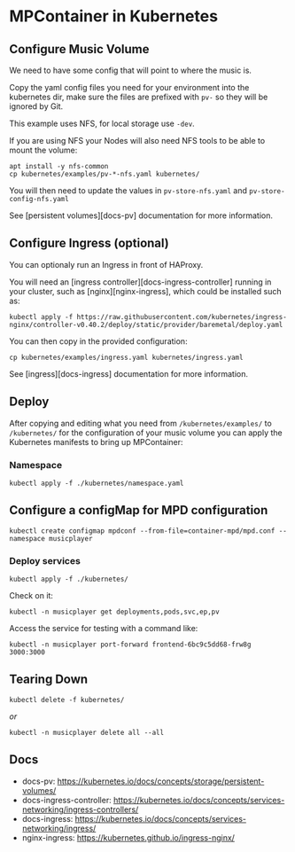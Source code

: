 # MPContainer in Kubernetes

## Configure Music Volume

We need to have some config that will point to where the music is.

Copy the yaml config files you need for your environment into the kubernetes dir, make sure the files are prefixed with `pv-` so they will be ignored by Git.

This example uses NFS, for local storage use `-dev`. 

If you are using NFS your Nodes will also need NFS tools to be able to mount the volume:

```shell
apt install -y nfs-common
cp kubernetes/examples/pv-*-nfs.yaml kubernetes/
```

You will then need to update the values in `pv-store-nfs.yaml` and `pv-store-config-nfs.yaml`

See [persistent volumes][docs-pv] documentation for more information.

## Configure Ingress (optional)

You can optionaly run an Ingress in front of HAProxy.

You will need an [ingress controller][docs-ingress-controller] running in your cluster, such as [nginx][nginx-ingress], which could be installed such as:

```shell
kubectl apply -f https://raw.githubusercontent.com/kubernetes/ingress-nginx/controller-v0.40.2/deploy/static/provider/baremetal/deploy.yaml
```

You can then copy in the provided configuration:

```shell
cp kubernetes/examples/ingress.yaml kubernetes/ingress.yaml
```

See [ingress][docs-ingress] documentation for more information.

## Deploy

After copying and editing what you need from `/kubernetes/examples/` to `/kubernetes/` for the configuration of your music volume you can apply the Kubernetes manifests to bring up MPContainer:

### Namespace

```shell
kubectl apply -f ./kubernetes/namespace.yaml
```
## Configure a configMap for MPD configuration

```shell
kubectl create configmap mpdconf --from-file=container-mpd/mpd.conf --namespace musicplayer
```

### Deploy services

```shell
kubectl apply -f ./kubernetes/
```

Check on it:

```shell
kubectl -n musicplayer get deployments,pods,svc,ep,pv
```

Access the service for testing with a command like:

```shell
kubectl -n musicplayer port-forward frontend-6bc9c5dd68-frw8g 3000:3000
```

## Tearing Down

```shell
kubectl delete -f kubernetes/
```

_or_

```shell
kubectl -n musicplayer delete all --all
```

## Docs

* docs-pv: https://kubernetes.io/docs/concepts/storage/persistent-volumes/
* docs-ingress-controller: https://kubernetes.io/docs/concepts/services-networking/ingress-controllers/
* docs-ingress: https://kubernetes.io/docs/concepts/services-networking/ingress/
* nginx-ingress: https://kubernetes.github.io/ingress-nginx/
